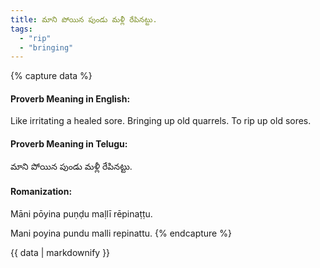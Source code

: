 ```yaml
---
title: మాని పోయిన పుండు మళ్లీ రేపినట్టు.
tags:
  - "rip"
  - "bringing"
---
```


{% capture data %}
#### Proverb Meaning in English:
Like irritating a healed sore.
Bringing up old quarrels.
To rip up old sores.

#### Proverb Meaning in Telugu:
మాని పోయిన పుండు మళ్లీ రేపినట్టు.

#### Romanization:
Māni pōyina puṇḍu maḷlī rēpinaṭṭu.

Mani poyina pundu malli repinattu.
{% endcapture %}

{{ data | markdownify }}

